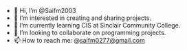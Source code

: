 - 👋 Hi, I’m @Saifm2003
- 👀 I’m interested in creating and sharing projects.
- 🌱 I’m currently learning CIS at Sinclair Community College.
- 💞️ I’m looking to collaborate on programming projects.
- 📫 How to reach me: @saifm0277@gmail.com

<!---
Saifm2003/Saifm2003 is a ✨ special ✨ repository because its `README.md` (this file) appears on your GitHub profile.
You can click the Preview link to take a look at your changes.
--->
